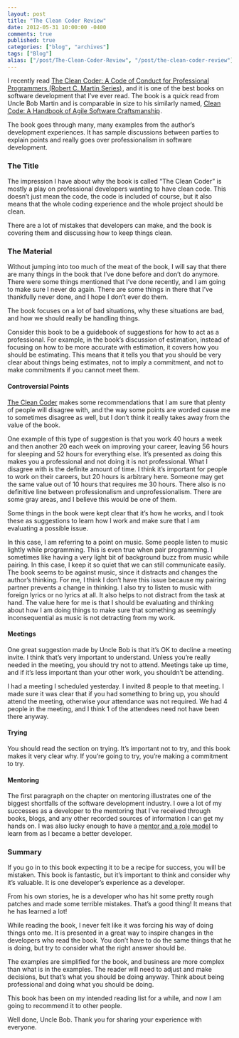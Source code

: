 ```yaml
---
layout: post
title: "The Clean Coder Review"
date: 2012-05-31 10:00:00 -0400
comments: true
published: true
categories: ["blog", "archives"]
tags: ["Blog"]
alias: ["/post/The-Clean-Coder-Review", "/post/the-clean-coder-review"]
---
```

<!-- more -->

<p>I recently read <a href="http://www.amazon.com/gp/product/0137081073/ref=as_li_ss_tl?ie=UTF8&amp;tag=breenrsblo-20&amp;linkCode=as2&amp;camp=1789&amp;creative=390957&amp;creativeASIN=0137081073">The Clean Coder: A Code of Conduct for Professional Programmers (Robert C. Martin Series)</a><img style="border-bottom-style: none !important; margin: 0px; border-left-style: none !important; border-top-style: none !important; border-right-style: none !important" border="0" alt="" src="http://www.assoc-amazon.com/e/ir?t=breenrsblo-20&amp;l=as2&amp;o=1&amp;a=0137081073" width="1" height="1" />, and it is one of the best books on software development that I’ve ever read. The book is a quick read from Uncle Bob Martin and is comparable in size to his similarly named, <a href="http://www.amazon.com/gp/product/0132350882/ref=as_li_ss_tl?ie=UTF8&amp;tag=breenrsblo-20&amp;linkCode=as2&amp;camp=1789&amp;creative=390957&amp;creativeASIN=0132350882">Clean Code: A Handbook of Agile Software Craftsmanship</a><img style="border-bottom-style: none !important; margin: 0px; border-left-style: none !important; border-top-style: none !important; border-right-style: none !important" border="0" alt="" src="http://www.assoc-amazon.com/e/ir?t=breenrsblo-20&amp;l=as2&amp;o=1&amp;a=0132350882" width="1" height="1" />.</p>  <p>The book goes through many, many examples from the author’s development experiences. It has sample discussions between parties to explain points and really goes over professionalism in software development. </p>  <h3>The Title</h3>  <p>The impression I have about why the book is called “The Clean Coder” is mostly a play on professional developers wanting to have clean code. This doesn’t just mean the code, the code is included of course, but it also means that the whole coding experience and the whole project should be clean.</p>  <p>There are a lot of mistakes that developers can make, and the book is covering them and discussing how to keep things clean.</p>  <h3>The Material</h3>  <p>Without jumping into too much of the meat of the book, I will say that there are many things in the book that I’ve done before and don’t do anymore. There were some things mentioned that I’ve done recently, and I am going to make sure I never do again. There are some things in there that I’ve thankfully never done, and I hope I don’t ever do them.</p>  <p>The book focuses on a lot of bad situations, why these situations are bad, and how we should really be handling things.</p>  <p>Consider this book to be a guidebook of suggestions for how to act as a professional. For example, in the book’s discussion of estimation, instead of focusing on how to be more accurate with estimation, it covers how you should be estimating. This means that it tells you that you should be very clear about things being estimates, not to imply a commitment, and not to make commitments if you cannot meet them.</p>  <h4></h4>  <h4>Controversial Points</h4>  <p><a href="http://www.amazon.com/gp/product/0137081073/ref=as_li_ss_tl?ie=UTF8&amp;tag=breenrsblo-20&amp;linkCode=as2&amp;camp=1789&amp;creative=390957&amp;creativeASIN=0137081073" target="_blank">The Clean Coder</a> makes some recommendations that I am sure that plenty of people will disagree with, and the way some points are worded cause me to sometimes disagree as well, but I don’t think it really takes away from the value of the book. </p>  <p>One example of this type of suggestion is that you work 40 hours a week and then another 20 each week on improving your career, leaving 56 hours for sleeping and 52 hours for everything else. It’s presented as doing this makes you a professional and not doing it is not professional. What I disagree with is the definite amount of time. I think it’s important for people to work on their careers, but 20 hours is arbitrary here. Someone may get the same value out of 10 hours that requires me 30 hours. There also is no definitive line between professionalism and unprofessionalism. There are some gray areas, and I believe this would be one of them.</p>  <p>Some things in the book were kept clear that it’s how he works, and I took these as suggestions to learn how I work and make sure that I am evaluating a possible issue.</p>  <p>In this case, I am referring to a point on music. Some people listen to music lightly while programming. This is even true when pair programming. I sometimes like having a very light bit of background buzz from music while pairing. In this case, I keep it so quiet that we can still communicate easily. The book seems to be against music, since it distracts and changes the author’s thinking. For me, I think I don’t have this issue because my pairing partner prevents a change in thinking. I also try to listen to music with foreign lyrics or no lyrics at all. It also helps to not distract from the task at hand. The value here for me is that I should be evaluating and thinking about how I am doing things to make sure that something as seemingly inconsequential as music is not detracting from my work.</p>  <h4>Meetings</h4>  <p>One great suggestion made by Uncle Bob is that it’s OK to decline a meeting invite. I think that’s very important to understand. Unless you’re really needed in the meeting, you should try not to attend. Meetings take up time, and if it’s less important than your other work, you shouldn’t be attending. </p>  <p>I had a meeting I scheduled yesterday. I invited 8 people to that meeting. I made sure it was clear that if you had something to bring up, you should attend the meeting, otherwise your attendance was not required. We had 4 people in the meeting, and I think 1 of the attendees need not have been there anyway.</p>  <h4></h4>  <h4>Trying</h4>  <p>You should read the section on trying. It’s important not to try, and this book makes it very clear why. If you’re going to try, you’re making a commitment to try. </p>  <h4>Mentoring</h4>  <p>The first paragraph on the chapter on mentoring illustrates one of the biggest shortfalls of the software development industry. I owe a lot of my successes as a developer to the mentoring that I’ve received through books, blogs, and any other recorded sources of information I can get my hands on. I was also lucky enough to have a <a href="http://ardalis.com/" target="_blank">mentor and a role model</a> to learn from as I became a better developer.</p>  <h3>Summary</h3>  <p>If you go in to this book expecting it to be a recipe for success, you will be mistaken. This book is fantastic, but it’s important to think and consider why it’s valuable. It is one developer’s experience as a developer.</p>  <p>From his own stories, he is a developer who has hit some pretty rough patches and made some terrible mistakes. That’s a good thing! It means that he has learned a lot!</p>  <p>While reading the book, I never felt like it was forcing his way of doing things onto me. It is presented in a great way to inspire changes in the developers who read the book. You don’t have to do the same things that he is doing, but try to consider what the right answer should be.</p>  <p>The examples are simplified for the book, and business are more complex than what is in the examples. The reader will need to adjust and make decisions, but that’s what you should be doing anyway. Think about being professional and doing what you should be doing.</p>  <p>This book has been on my intended reading list for a while, and now I am going to recommend it to other people.</p>  <p>Well done, Uncle Bob. Thank you for sharing your experience with everyone.</p>
